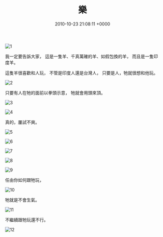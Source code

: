 ﻿---
layout: post
title: 樂
date: 2010-10-23 21:08:11 +0000
category: 誌
tags: [印度行]
---


![1](/blog/assets/images/2010/fun1.jpg)

我一定要告訴大家，
這是一隻羊、千真萬確的羊、如假包換的羊，
而且是一隻印度羊。

<!--more-->

這隻羊很喜歡和人玩，
不管是印度人還是台灣人，
只要是人，牠就很想和他玩。

![2](/blog/assets/images/2010/fun2.jpg)

只要有人在牠的面前以拳頭示意，
牠就會用頭來頂。

![3](/blog/assets/images/2010/fun3.jpg)

![4](/blog/assets/images/2010/fun4.jpg)


真的，屢試不爽。

![5](/blog/assets/images/2010/fun5.jpg)

![6](/blog/assets/images/2010/fun6.jpg)

![7](/blog/assets/images/2010/fun7.jpg)

![8](/blog/assets/images/2010/fun8.jpg)

![9](/blog/assets/images/2010/fun9.jpg)

任由你如何跟牠玩，

![10](/blog/assets/images/2010/fun10.jpg)

牠就是不會生氣。

![11](/blog/assets/images/2010/fun11.jpg)

不繼續跟牠玩還不行。

![12](/blog/assets/images/2010/fun12.jpg)